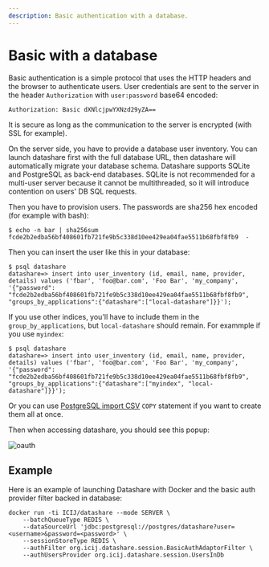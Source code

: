 ```yaml
---
description: Basic authentication with a database.
---
```


# Basic with a database

Basic authentication is a simple protocol that uses the HTTP headers and the browser to authenticate users. User credentials are sent to the server in the header `Authorization` with `user:password` base64 encoded:

```
Authorization: Basic dXNlcjpwYXNzd29yZA==
```
It is secure as long as the communication to the server is encrypted (with SSL for example).

On the server side, you have to provide a database user inventory. You can launch datashare first with the full database URL, then datashare will automatically migrate your database schema. Datashare supports SQLite and PostgreSQL as back-end databases. SQLite is not recommended for a multi-user server because it cannot be multithreaded, so it will introduce contention on users' DB SQL requests.

Then you have to provision users. The passwords are sha256 hex encoded (for example with bash):
```
$ echo -n bar | sha256sum
fcde2b2edba56bf408601fb721fe9b5c338d10ee429ea04fae5511b68fbf8fb9  -
```

Then you can insert the user like this in your database:

```
$ psql datashare
datashare=> insert into user_inventory (id, email, name, provider, details) values ('fbar', 'foo@bar.com', 'Foo Bar', 'my_company', '{"password": "fcde2b2edba56bf408601fb721fe9b5c338d10ee429ea04fae5511b68fbf8fb9", "groups_by_applications":{"datashare":["local-datashare"]}}');
```

If you use other indices, you'll have to include them in the `group_by_applications`, but `local-datashare` should remain. For exammple if you use `myindex`:

```
$ psql datashare
datashare=> insert into user_inventory (id, email, name, provider, details) values ('fbar', 'foo@bar.com', 'Foo Bar', 'my_company', '{"password": "fcde2b2edba56bf408601fb721fe9b5c338d10ee429ea04fae5511b68fbf8fb9", "groups_by_applications":{"datashare":["myindex", "local-datashare"]}}');
```

Or you can use [PostgreSQL import CSV](https://stackoverflow.com/questions/2987433/how-to-import-csv-file-data-into-a-postgresql-table) `COPY` statement if you want to create them all at once.

Then when accessing datashare, you should see this popup:

![oauth](https://i.imgur.com/qec6c2k.jpg)

## Example

Here is an example of launching Datashare with Docker and the basic auth provider filter backed in database:

```
docker run -ti ICIJ/datashare --mode SERVER \
    --batchQueueType REDIS \
    --dataSourceUrl 'jdbc:postgresql://postgres/datashare?user=<username>&password=<password>' \
    --sessionStoreType REDIS \
    --authFilter org.icij.datashare.session.BasicAuthAdaptorFilter \
    --authUsersProvider org.icij.datashare.session.UsersInDb
```
